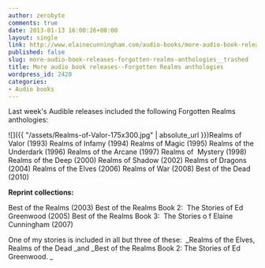 ```yaml
---
author: zerobyte
comments: true
date: 2013-01-13 16:00:26+00:00
layout: single
link: http://www.elainecunningham.com/audio-books/more-audio-book-releases-forgotten-realms-anthologies__trashed/
published: false
slug: more-audio-book-releases-forgotten-realms-anthologies__trashed
title: More audio book releases--Forgotten Realms anthologies
wordpress_id: 2420
categories:
- Audio books
---
```


Last week's Audible releases included the following Forgotten Realms anthologies:

![]({{ "/assets/Realms-of-Valor-175x300.jpg" | absolute_url }})Realms of Valor (1993) Realms of Infamy (1994) Realms of Magic (1995) Realms of the Underdark (1996) Realms of the Arcane (1997) Realms of  Mystery (1998) Realms of the Deep (2000) Realms of Shadow (2002) Realms of Dragons (2004) Realms of the Elves (2006) Realms of War (2008) Best of the Dead (2010) 



**Reprint collections:**

Best of the Realms (2003) Best of the Realms Book 2:  The Stories of Ed Greenwood (2005) Best of the Realms Book 3:  The Stories o f Elaine Cunningham (2007) 

One of my stories is included in all but three of these:  _Realms of the Elves, Realms of the Dead _and _Best of the Realms Book 2: The Stories of Ed Greenwood. _

